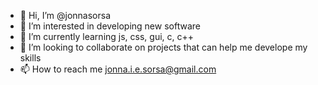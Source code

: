 - 👋 Hi, I’m @jonnasorsa
- 👀 I’m interested in developing new software
- 🌱 I’m currently learning js, css, gui, c, c++
- 💞️ I’m looking to collaborate on projects that can help me develope my skills
- 📫 How to reach me jonna.i.e.sorsa@gmail.com

<!---
jonnasorsa/jonnasorsa is a ✨ special ✨ repository because its `README.md` (this file) appears on your GitHub profile.
You can click the Preview link to take a look at your changes.
--->

